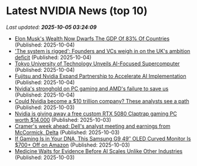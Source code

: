 # Latest NVIDIA News (top 10)
_Last updated: **2025-10-05 03:24:09**_

- [Elon Musk's Wealth Now Dwarfs The GDP Of 83% Of Countries](https://finance.yahoo.com/news/elon-musks-wealth-now-dwarfs-023049834.html) (Published: 2025-10-04)
- ['The system is rigged': Founders and VCs weigh in on the UK's ambition deficit](https://www.cnbc.com/2025/10/04/founders-and-vcs-weigh-in-on-the-uks-ambition-deficit.html) (Published: 2025-10-04)
- [Tokyo University of Technology Unveils AI-Focused Supercomputer](https://newsonjapan.com/article/147142.php) (Published: 2025-10-04)
- [Fujitsu and Nvidia Expand Partnership to Accelerate AI Implementation](https://newsonjapan.com/article/147141.php) (Published: 2025-10-04)
- [Nvidia's stronghold on PC gaming and AMD's failure to save us](https://www.xda-developers.com/nvidia-is-making-pc-gaming-worse-amd-isnt-saving-us-either/) (Published: 2025-10-04)
- [Could Nvidia become a $10 trillion company? These analysts see a path](https://biztoc.com/x/c321bd55aaf3d422) (Published: 2025-10-03)
- [Nvidia is giving away a free custom RTX 5080 Claptrap gaming PC worth $14,000](https://www.notebookcheck.net/Nvidia-is-giving-away-a-free-custom-RTX-5080-Claptrap-gaming-PC-worth-14-000.1131118.0.html) (Published: 2025-10-03)
- [Cramer's week ahead: Dell's analyst meeting and earnings from McCormick, Delta](https://www.cnbc.com/2025/10/03/cramers-week-ahead-dells-analyst-meeting-earnings-mccormick-delta.html) (Published: 2025-10-03)
- [If Gaming Is in Your DNA, This Samsung G9 49″ OLED Curved Monitor Is $700+ Off on Amazon](https://kotaku.com/if-gaming-is-in-your-dna-this-samsung-g9-49-oled-curved-monitor-is-700-off-on-amazon-2000631621) (Published: 2025-10-03)
- [Medicine Waits for Evidence Before AI Scales Unlike Other Industries](http://www.pymnts.com/artificial-intelligence-2/2025/medicine-waits-for-evidence-before-ai-scales-unlike-other-industries/) (Published: 2025-10-03)
